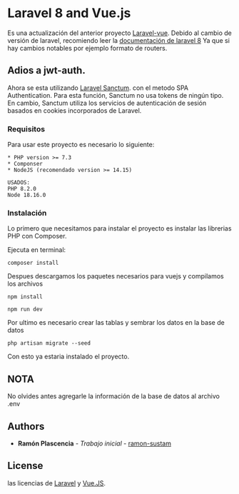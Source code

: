 # Laravel 8 and Vue.js

Es una actualización del anterior proyecto [Laravel-vue](https://bitbucket.org/sustambackend/laravel-vue).
Debido al cambio de versión de laravel, recomiendo leer la [documentación de laravel 8](https://laravel.com/docs/8.x) Ya que si hay cambios notables por ejemplo formato de routers.
## Adios a jwt-auth.
Ahora se esta utilizando [Laravel Sanctum](https://laravel.com/docs/8.x/sanctum#spa-authentication). con el metodo SPA Authentication. Para esta función, Sanctum no usa tokens de ningún tipo. En cambio, Sanctum utiliza los servicios de autenticación de sesión basados ​​en cookies incorporados de Laravel.

### Requisitos

Para usar este proyecto es necesario lo siguiente:

```
* PHP version >= 7.3
* Componser
* NodeJS (recomendado version >= 14.15)

USADOS:
PHP 8.2.0
Node 18.16.0
```

### Instalación

Lo primero que necesitamos para instalar el proyecto es instalar las librerias PHP con Composer.

Ejecuta en terminal:

```
composer install
```
Despues descargamos los paquetes necesarios para vuejs y compilamos los archivos
```
npm install
```
```
npm run dev
```
Por ultimo es necesario crear las tablas y sembrar los datos en la base de datos
```
php artisan migrate --seed
```
Con esto ya estaria instalado el proyecto.

## NOTA
No olvides antes agregarle la información de la base de datos al archivo .env




## Authors
* **Ramón Plascencia** - *Trabajo inicial* - [ramon-sustam](https://bitbucket.org/ramon-sustam)


## License
las licencias de [Laravel](https://laravel.com/) y [Vue.JS](https://vuejs.org/).
